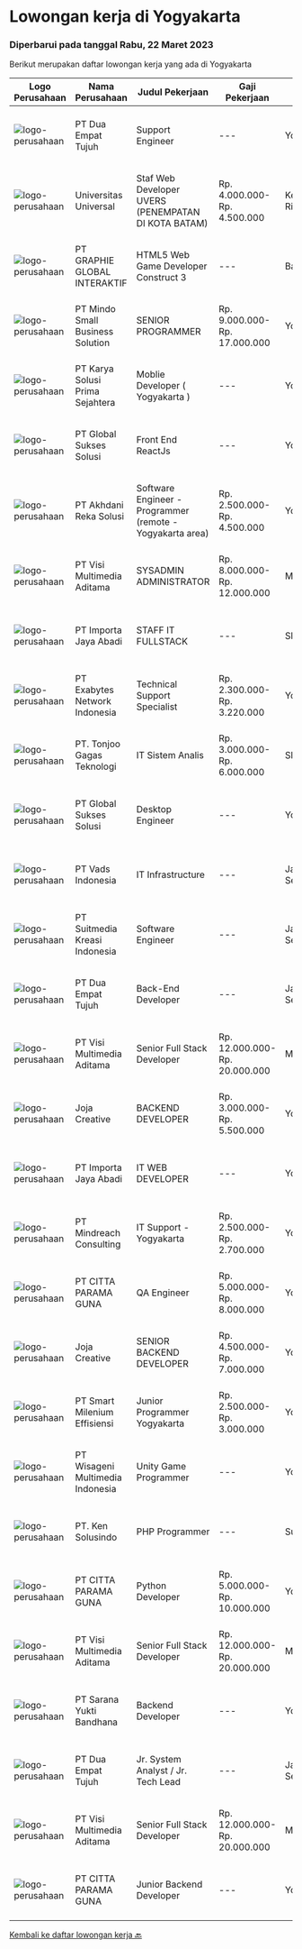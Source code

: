 
  # Lowongan kerja di Yogyakarta

  ### Diperbarui pada tanggal Rabu, 22 Maret 2023

  Berikut merupakan daftar lowongan kerja yang ada di Yogyakarta

  |Logo Perusahaan | Nama Perusahaan | Judul Pekerjaan | Gaji Pekerjaan | Lokasi | Deskripsi | Tanggal diunggah | Pranala |
  | -------------- | --------------- | --------------- | --------- | --------- | -------------- | ------- | ----------- |
  |![logo-perusahaan](https://image-service-cdn.seek.com.au/77b21a0ee2c136c382dd20b539140dcaf7d79275/ee4dce1061f3f616224767ad58cb2fc751b8d2dc)|PT Dua Empat Tujuh|Support Engineer|---|Yogyakarta|Kualifikasi: SMK, D3, S1 TKJ, RPL, Sistem Informasi / Teknik Informatika Mengerti algoritma pemrograman Menguasai minimal satu bahasa pemrograman...|Selasa, 21 Maret 2023|https://www.jobstreet.co.id/id/job/support-engineer-4249367?token=0~25150010-a909-4fb8-9f19-4c3aafdc9de8&sectionRank=1&jobId=jobstreet-id-job-4249367|
|![logo-perusahaan](https://image-service-cdn.seek.com.au/872a4f5f67ec54088d1d3b199ea228bef1b40ae9/ee4dce1061f3f616224767ad58cb2fc751b8d2dc)|Universitas Universal|Staf Web Developer UVERS (PENEMPATAN DI KOTA BATAM)|Rp. 4.000.000-Rp. 4.500.000|Kepulauan Riau|-Minimal Lulusan S1 Bidang Ilmu Komputer/ Pemrograman-Menguasai konsep web dasar (PHP,HTML,JavaScript,Jquery,etc)-Menguasai framework Laravel dan...|Senin, 20 Maret 2023|https://www.jobstreet.co.id/id/job/staf-web-developer-uvers-penempatan-di-kota-batam-4268578?token=0~25150010-a909-4fb8-9f19-4c3aafdc9de8&sectionRank=2&jobId=jobstreet-id-job-4268578|
|![logo-perusahaan](https://image-service-cdn.seek.com.au/f9a751ea24d68e4658d0eb7882e2db58a9b95cb0/ee4dce1061f3f616224767ad58cb2fc751b8d2dc)|PT GRAPHIE GLOBAL INTERAKTIF|HTML5 Web Game Developer Construct 3|---|Bali|Deskripsi Pekerjaan : Usia maksimal 35 tahun Pendidikan terakhir minimal D3 Menyenangi dunia aplikasi komputer dan pembuatan game Mempunyai kemampuan...|Selasa, 21 Maret 2023|https://www.jobstreet.co.id/id/job/html5-web-game-developer-construct-3-4258701?token=0~25150010-a909-4fb8-9f19-4c3aafdc9de8&sectionRank=3&jobId=jobstreet-id-job-4258701|
|![logo-perusahaan](https://i.ibb.co/sqvTCh9/112815900-stock-vector-no-image-available-icon-flat-vector.webp)|PT Mindo Small Business Solution|SENIOR PROGRAMMER|Rp. 9.000.000-Rp. 17.000.000|Yogyakarta|Qualifications: Expertise in one of these Programming languages is a must (python, PHP or Golang). Good analytical skills and ability to follow the...|Minggu, 19 Maret 2023|https://www.jobstreet.co.id/id/job/senior-programmer-4256947?token=0~25150010-a909-4fb8-9f19-4c3aafdc9de8&sectionRank=4&jobId=jobstreet-id-job-4256947|
|![logo-perusahaan](https://image-service-cdn.seek.com.au/bb0f2c313297f2db3d497466b95d7da85644edc0/ee4dce1061f3f616224767ad58cb2fc751b8d2dc)|PT Karya Solusi Prima Sejahtera|Moblie Developer ( Yogyakarta )|---|Yogyakarta|Kualifikasi Pendidikan Minimal D3 Memiliki kemampuan dalam pengembangan Aplikasi Mobile menggunakan Flutter dan Ionic Memiliki kemampuan dalam...|Selasa, 21 Maret 2023|https://www.jobstreet.co.id/id/job/moblie-developer-yogyakarta-4249630?token=0~25150010-a909-4fb8-9f19-4c3aafdc9de8&sectionRank=5&jobId=jobstreet-id-job-4249630|
|![logo-perusahaan](https://image-service-cdn.seek.com.au/f494db2ac8c7d08350bf47fb863706a2c8511c12/ee4dce1061f3f616224767ad58cb2fc751b8d2dc)|PT Global Sukses Solusi|Front End ReactJs|---|Yogyakarta|Help build the world-class productivity and collaboration platform Building and maintaining product features, ensuring performance, security and...|Selasa, 21 Maret 2023|https://www.jobstreet.co.id/id/job/front-end-reactjs-4269471?token=0~25150010-a909-4fb8-9f19-4c3aafdc9de8&sectionRank=6&jobId=jobstreet-id-job-4269471|
|![logo-perusahaan](https://image-service-cdn.seek.com.au/209145b20f81b061085e061c426f6bfc67f9b961/ee4dce1061f3f616224767ad58cb2fc751b8d2dc)|PT Akhdani Reka Solusi|Software Engineer - Programmer (remote - Yogyakarta area)|Rp. 2.500.000-Rp. 4.500.000|Yogyakarta|Keuntungan Junior level / fresh grad sedang cari pengalaman kerja? Tempat kerja yang mendidik team atas kerja keras dan kreativitas? dan bekerja...|Sabtu, 18 Maret 2023|https://www.jobstreet.co.id/id/job/software-engineer-programmer-remote-yogyakarta-area-4255334?token=0~25150010-a909-4fb8-9f19-4c3aafdc9de8&sectionRank=7&jobId=jobstreet-id-job-4255334|
|![logo-perusahaan](https://image-service-cdn.seek.com.au/77d5dc00becab49233feb1de82d916f236fba28a/ee4dce1061f3f616224767ad58cb2fc751b8d2dc)|PT Visi Multimedia Aditama|SYSADMIN ADMINISTRATOR|Rp. 8.000.000-Rp. 12.000.000|Malang|PT Visi Multimedia Aditama is a fast-growing multinational IT company that focuses on providing various IT services, building web-based application,...|Jumat, 17 Maret 2023|https://www.jobstreet.co.id/id/job/sysadmin-administrator-4266320?token=0~25150010-a909-4fb8-9f19-4c3aafdc9de8&sectionRank=8&jobId=jobstreet-id-job-4266320|
|![logo-perusahaan](https://image-service-cdn.seek.com.au/cd40cd7d97052507a8ec3890747892cc72020ed8/ee4dce1061f3f616224767ad58cb2fc751b8d2dc)|PT Importa Jaya Abadi|STAFF IT FULLSTACK|---|Sleman|IT FULLSTACKKUALIFIKASI Usia maksimal 25 tahun Pendidikan IT/System Informasi Familiar dengan PHP, Rest API, Laravel, CI MySQL, CSS dan JQuery,...|Kamis, 16 Maret 2023|https://www.jobstreet.co.id/id/job/staff-it-fullstack-4251542?token=0~25150010-a909-4fb8-9f19-4c3aafdc9de8&sectionRank=9&jobId=jobstreet-id-job-4251542|
|![logo-perusahaan](https://image-service-cdn.seek.com.au/d9717523e5372f63adb1fd5f2751b16e2884631a/ee4dce1061f3f616224767ad58cb2fc751b8d2dc)|PT Exabytes Network Indonesia|Technical Support Specialist|Rp. 2.300.000-Rp. 3.220.000|Yogyakarta|• To provide technical assistance to clients for products &amp; services offered by Exabytes• To provide guidance to clients for products &amp;...|Jumat, 17 Maret 2023|https://www.jobstreet.co.id/id/job/technical-support-specialist-4253408?token=0~25150010-a909-4fb8-9f19-4c3aafdc9de8&sectionRank=10&jobId=jobstreet-id-job-4253408|
|![logo-perusahaan](https://image-service-cdn.seek.com.au/4600908cb60ff997f84b15ff5c52e4f4c2ee93ea/ee4dce1061f3f616224767ad58cb2fc751b8d2dc)|PT. Tonjoo Gagas Teknologi|IT Sistem Analis|Rp. 3.000.000-Rp. 6.000.000|Sleman|✔ Requirement: Memiliki pengetahuan teknis yang baik tentang teknologi web (sistem informasi, website, aplikasi mobile). Memiliki pengalaman...|Kamis, 16 Maret 2023|https://www.jobstreet.co.id/id/job/it-sistem-analis-4252347?token=0~25150010-a909-4fb8-9f19-4c3aafdc9de8&sectionRank=11&jobId=jobstreet-id-job-4252347|
|![logo-perusahaan](https://image-service-cdn.seek.com.au/f494db2ac8c7d08350bf47fb863706a2c8511c12/ee4dce1061f3f616224767ad58cb2fc751b8d2dc)|PT Global Sukses Solusi|Desktop Engineer|---|Yogyakarta|Job SummaryOur backend programmer will develop and maintain custom modifications to ERP's core system. Develop and maintain data integration and...|Sabtu, 18 Maret 2023|https://www.jobstreet.co.id/id/job/desktop-engineer-4255189?token=0~25150010-a909-4fb8-9f19-4c3aafdc9de8&sectionRank=12&jobId=jobstreet-id-job-4255189|
|![logo-perusahaan](https://image-service-cdn.seek.com.au/3b44866d8bc5bc2d2d8f4e5be6cdf5fd43b18d42/ee4dce1061f3f616224767ad58cb2fc751b8d2dc)|PT Vads Indonesia|IT Infrastructure|---|Jakarta Selatan|IT Infrastructure Call CenterRequirement : Min. D3/S1 IT Asterisk Programmer, PHP, Linux Script, Java Script Develop Social Media Analytic Application...|Selasa, 14 Maret 2023|https://www.jobstreet.co.id/id/job/it-infrastructure-4260936?token=0~25150010-a909-4fb8-9f19-4c3aafdc9de8&sectionRank=13&jobId=jobstreet-id-job-4260936|
|![logo-perusahaan](https://image-service-cdn.seek.com.au/a5c9031380eb08bdce605f2fa1a6e5e724a6def0/ee4dce1061f3f616224767ad58cb2fc751b8d2dc)|PT Suitmedia Kreasi Indonesia|Software Engineer|---|Jakarta Selatan|RoleYou will develop and deliver high-quality web and mobile apps.Responsibilities Develop backend system of web and mobile applications. Deliver...|Jumat, 17 Maret 2023|https://www.jobstreet.co.id/id/job/software-engineer-4267188?token=0~25150010-a909-4fb8-9f19-4c3aafdc9de8&sectionRank=14&jobId=jobstreet-id-job-4267188|
|![logo-perusahaan](https://image-service-cdn.seek.com.au/d2d3884bcbeff9e992cca4e05452eaf9f393eaeb/ee4dce1061f3f616224767ad58cb2fc751b8d2dc)|PT Dua Empat Tujuh|Back-End Developer|---|Jakarta Selatan|Mengembangkan aplikasi back-end berbasis Java / Scala Implementasi algoritma statistik / machine learning ke dalam sistem big data (Spark)...|Jumat, 17 Maret 2023|https://www.jobstreet.co.id/id/job/back-end-developer-4245682?token=0~25150010-a909-4fb8-9f19-4c3aafdc9de8&sectionRank=15&jobId=jobstreet-id-job-4245682|
|![logo-perusahaan](https://image-service-cdn.seek.com.au/b8528c389ba1b59ec14f571684d5a518b5b2a7b1/ee4dce1061f3f616224767ad58cb2fc751b8d2dc)|PT Visi Multimedia Aditama|Senior Full Stack Developer|Rp. 12.000.000-Rp. 20.000.000|Malang|Responsibilities: Develop application using ReactJs and/or NextJS. Work closely with Product Leader to design and build new features and insightful...|Minggu, 19 Maret 2023|https://www.jobstreet.co.id/id/job/senior-full-stack-developer-4257369?token=0~25150010-a909-4fb8-9f19-4c3aafdc9de8&sectionRank=16&jobId=jobstreet-id-job-4257369|
|![logo-perusahaan](https://image-service-cdn.seek.com.au/cba56cb55412127b788761e947bb24c7bee34e1a/ee4dce1061f3f616224767ad58cb2fc751b8d2dc)|Joja Creative|BACKEND DEVELOPER|Rp. 3.000.000-Rp. 5.500.000|Yogyakarta|RESPONSIBILITIES:·        Participate in the entire application lifecycle, focusing on coding and debugging·        Write clean code to develop...|Sabtu, 18 Maret 2023|https://www.jobstreet.co.id/id/job/backend-developer-4256747?token=0~25150010-a909-4fb8-9f19-4c3aafdc9de8&sectionRank=17&jobId=jobstreet-id-job-4256747|
|![logo-perusahaan](https://image-service-cdn.seek.com.au/cd40cd7d97052507a8ec3890747892cc72020ed8/ee4dce1061f3f616224767ad58cb2fc751b8d2dc)|PT Importa Jaya Abadi|IT WEB DEVELOPER|---|Yogyakarta|IT WEB DEVELOPERKUALIFIKASI Usia maksimal 30 tahun Pendidikan IT/System Informasi Familiar dengan PHP, Rest API, Laravel, CI MySQL, CSS dan JQuery,...|Kamis, 16 Maret 2023|https://www.jobstreet.co.id/id/job/it-web-developer-4252645?token=0~25150010-a909-4fb8-9f19-4c3aafdc9de8&sectionRank=18&jobId=jobstreet-id-job-4252645|
|![logo-perusahaan](https://image-service-cdn.seek.com.au/8fdce98ea70ed7051bfced9fa0ba8256aacf3d94/ee4dce1061f3f616224767ad58cb2fc751b8d2dc)|PT Mindreach Consulting|IT Support - Yogyakarta|Rp. 2.500.000-Rp. 2.700.000|Yogyakarta|IT Tech. Support Officers monitor and maintain computer systems and networks of an organization. Enabling them to install and configure computer...|Senin, 13 Maret 2023|https://www.jobstreet.co.id/id/job/it-support-yogyakarta-4259073?token=0~25150010-a909-4fb8-9f19-4c3aafdc9de8&sectionRank=19&jobId=jobstreet-id-job-4259073|
|![logo-perusahaan](https://image-service-cdn.seek.com.au/b8e5898d68de6827ec5043c6d67c48fc8fdf03f1/ee4dce1061f3f616224767ad58cb2fc751b8d2dc)|PT CITTA PARAMA GUNA|QA Engineer|Rp. 5.000.000-Rp. 8.000.000|Yogyakarta|Job Desc Bachelor's degree in Computer Science, Engineering, or a related field. 1+ years of experience in software quality assurance or a recent...|Jumat, 17 Maret 2023|https://www.jobstreet.co.id/id/job/qa-engineer-4266623?token=0~25150010-a909-4fb8-9f19-4c3aafdc9de8&sectionRank=20&jobId=jobstreet-id-job-4266623|
|![logo-perusahaan](https://image-service-cdn.seek.com.au/60d7583092c3b48195dbdf83e42b2c982351ddda/ee4dce1061f3f616224767ad58cb2fc751b8d2dc)|Joja Creative|SENIOR BACKEND DEVELOPER|Rp. 4.500.000-Rp. 7.000.000|Yogyakarta|RESPONSIBILITIES:·        Participate in the entire application lifecycle, focusing on coding and debugging·        Write clean code to develop...|Sabtu, 18 Maret 2023|https://www.jobstreet.co.id/id/job/senior-backend-developer-4256745?token=0~25150010-a909-4fb8-9f19-4c3aafdc9de8&sectionRank=21&jobId=jobstreet-id-job-4256745|
|![logo-perusahaan](https://image-service-cdn.seek.com.au/5aa1412635f7d8bd85eecbfaa8fb9b59f4b69f25/ee4dce1061f3f616224767ad58cb2fc751b8d2dc)|PT Smart Milenium Effisiensi|Junior Programmer Yogyakarta|Rp. 2.500.000-Rp. 3.000.000|Yogyakarta|Kualifikasi : 1.  Max usia 27 tahun 2. Pendidikan min. SMK Jurusan Teknik Komputer dan Jaringan 3. Berkepribadian baik dan motivasi tinggi 4. Mampu...|Rabu, 15 Maret 2023|https://www.jobstreet.co.id/id/job/junior-programmer-yogyakarta-4251230?token=0~25150010-a909-4fb8-9f19-4c3aafdc9de8&sectionRank=22&jobId=jobstreet-id-job-4251230|
|![logo-perusahaan](https://image-service-cdn.seek.com.au/8664ae803a81314e6a31bea3ff889ba08ede2702/ee4dce1061f3f616224767ad58cb2fc751b8d2dc)|PT Wisageni Multimedia Indonesia|Unity Game Programmer|---|Yogyakarta|Requirement Utama:• Memiliki link ke Playable Portfolio• Memahami bahasa pemrograman C# dan fundamentalnya.• Familiar dengan Unity Game Engine (object...|Jumat, 17 Maret 2023|https://www.jobstreet.co.id/id/job/unity-game-programmer-4266488?token=0~25150010-a909-4fb8-9f19-4c3aafdc9de8&sectionRank=23&jobId=jobstreet-id-job-4266488|
|![logo-perusahaan](https://image-service-cdn.seek.com.au/eeedbf29fb216a252c7c88839dd97e89c90722d5/ee4dce1061f3f616224767ad58cb2fc751b8d2dc)|PT. Ken Solusindo|PHP Programmer|---|Surakarta|Ken Solusindo is looking for candidates to fill in positions as PHP Programmer based in Solo / Yogyakarta with the following terms:Qualifications:...|Rabu, 15 Maret 2023|https://www.jobstreet.co.id/id/job/php-programmer-4263530?token=0~25150010-a909-4fb8-9f19-4c3aafdc9de8&sectionRank=24&jobId=jobstreet-id-job-4263530|
|![logo-perusahaan](https://image-service-cdn.seek.com.au/b8e5898d68de6827ec5043c6d67c48fc8fdf03f1/ee4dce1061f3f616224767ad58cb2fc751b8d2dc)|PT CITTA PARAMA GUNA|Python Developer|Rp. 5.000.000-Rp. 10.000.000|Yogyakarta|- Proficiency in Python programming language.- Familiarity with Python libraries such as NumPy, Pandas, and Scikit-learn.- Experience with building...|Jumat, 17 Maret 2023|https://www.jobstreet.co.id/id/job/python-developer-4266219?token=0~25150010-a909-4fb8-9f19-4c3aafdc9de8&sectionRank=25&jobId=jobstreet-id-job-4266219|
|![logo-perusahaan](https://image-service-cdn.seek.com.au/b8528c389ba1b59ec14f571684d5a518b5b2a7b1/ee4dce1061f3f616224767ad58cb2fc751b8d2dc)|PT Visi Multimedia Aditama|Senior Full Stack Developer|Rp. 12.000.000-Rp. 20.000.000|Malang|Responsibilities: Develop application using ReactJs and/or NextJS. Work closely with Product Leader to design and build new features and insightful...|Jumat, 17 Maret 2023|https://www.jobstreet.co.id/id/job/senior-full-stack-developer-4245816?token=0~25150010-a909-4fb8-9f19-4c3aafdc9de8&sectionRank=26&jobId=jobstreet-id-job-4245816|
|![logo-perusahaan](https://image-service-cdn.seek.com.au/a5011d7762732fd5faae3d507bb87d7698bdd4c0/ee4dce1061f3f616224767ad58cb2fc751b8d2dc)|PT Sarana Yukti Bandhana|Backend Developer|---|Yogyakarta|Job Description : Participate in the entire application life cycle, focusing on coding Write clean and maintainable code based on given requirement...|Kamis, 16 Maret 2023|https://www.jobstreet.co.id/id/job/backend-developer-4251503?token=0~25150010-a909-4fb8-9f19-4c3aafdc9de8&sectionRank=27&jobId=jobstreet-id-job-4251503|
|![logo-perusahaan](https://image-service-cdn.seek.com.au/77b21a0ee2c136c382dd20b539140dcaf7d79275/ee4dce1061f3f616224767ad58cb2fc751b8d2dc)|PT Dua Empat Tujuh|Jr. System Analyst / Jr. Tech Lead|---|Jakarta Selatan|Memimpin tim developer (backend dan frontend developer) dalam membangun aplikasi berbasis web Berkolaborasi dengan product owner dalam merancang story...|Kamis, 16 Maret 2023|https://www.jobstreet.co.id/id/job/jr.-system-analyst-jr.-tech-lead-4244934?token=0~25150010-a909-4fb8-9f19-4c3aafdc9de8&sectionRank=28&jobId=jobstreet-id-job-4244934|
|![logo-perusahaan](https://image-service-cdn.seek.com.au/b8528c389ba1b59ec14f571684d5a518b5b2a7b1/ee4dce1061f3f616224767ad58cb2fc751b8d2dc)|PT Visi Multimedia Aditama|Senior Full Stack Developer|Rp. 12.000.000-Rp. 20.000.000|Malang|Responsibilities: Develop application using ReactJs and/or NextJS. Work closely with Product Leader to design and build new features and insightful...|Jumat, 17 Maret 2023|https://www.jobstreet.co.id/id/job/senior-full-stack-developer-4266334?token=0~25150010-a909-4fb8-9f19-4c3aafdc9de8&sectionRank=29&jobId=jobstreet-id-job-4266334|
|![logo-perusahaan](https://image-service-cdn.seek.com.au/e64be9dcf54f8bd28935f79bee1d327194ed3323/ee4dce1061f3f616224767ad58cb2fc751b8d2dc)|PT CITTA PARAMA GUNA|Junior Backend Developer|---|Yogyakarta|Job Descriptiona. Have experience building applications with the concept of Micro Serviceb. Experienced using ReactJs/Native...|Jumat, 17 Maret 2023|https://www.jobstreet.co.id/id/job/junior-backend-developer-4266601?token=0~25150010-a909-4fb8-9f19-4c3aafdc9de8&sectionRank=30&jobId=jobstreet-id-job-4266601|


  [Kembali ke daftar lowongan kerja 🔙](../README.md#daftar-lowongan-kerja)
  